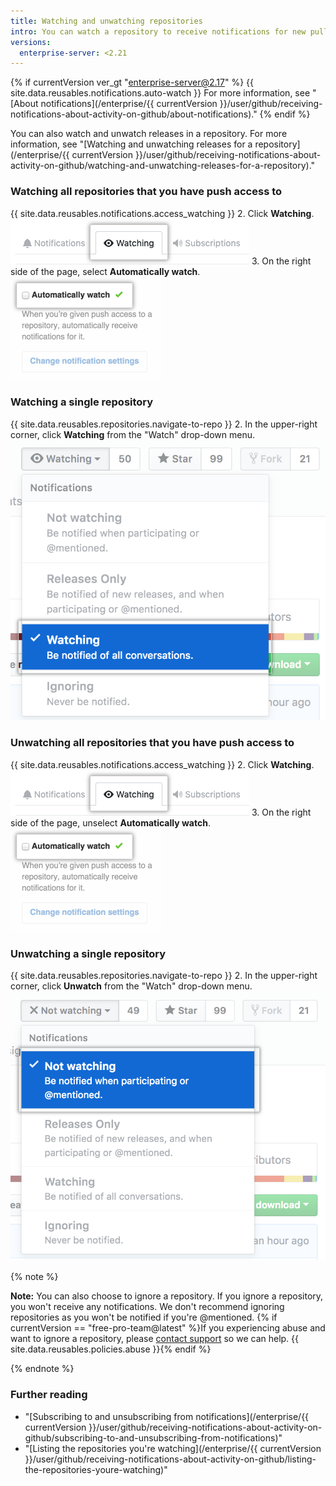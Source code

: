 ```yaml
---
title: Watching and unwatching repositories
intro: You can watch a repository to receive notifications for new pull requests and issues that are created. You can also unwatch a repository if you no longer want to receive notifications for that specific repository.
versions:
  enterprise-server: <2.21
---
```


{% if currentVersion ver_gt "enterprise-server@2.17" %}
{{ site.data.reusables.notifications.auto-watch }} For more information, see "[About notifications](/enterprise/{{ currentVersion }}/user/github/receiving-notifications-about-activity-on-github/about-notifications)."
{% endif %}

You can also watch and unwatch releases in a repository. For more information, see "[Watching and unwatching releases for a repository](/enterprise/{{ currentVersion }}/user/github/receiving-notifications-about-activity-on-github/watching-and-unwatching-releases-for-a-repository)."

### Watching all repositories that you have push access to

{{ site.data.reusables.notifications.access_watching }}
2. Click **Watching**.
![Listing of watched repositories](/assets/images/help/notifications/notifications-watching-tab.png)
3. On the right side of the page, select **Automatically watch**.
 ![A checkbox for configuring watching repositories automatically](/assets/images/help/notifications/ent-automatically-watch-repos.png)

### Watching a single repository

{{ site.data.reusables.repositories.navigate-to-repo }}
2. In the upper-right corner, click **Watching** from the "Watch" drop-down menu.
   ![Watch options in a drop-down menu for a repository](/assets/images/help/notifications/watch-repository.png)

### Unwatching all repositories that you have push access to

{{ site.data.reusables.notifications.access_watching }}
2. Click **Watching**.
![Listing of watched repositories](/assets/images/help/notifications/notifications-watching-tab.png)
3. On the right side of the page, unselect **Automatically watch**.
 ![A checkbox for configuring watching repositories automatically](/assets/images/help/notifications/ent-automatically-watch-repos.png)

### Unwatching a single repository

{{ site.data.reusables.repositories.navigate-to-repo }}
2. In the upper-right corner, click **Unwatch** from the "Watch" drop-down menu.
   ![Watch options in a drop-down menu for a repository](/assets/images/help/notifications/unwatch-repository.png)

{% note %}

**Note:** You can also choose to ignore a repository. If you ignore a repository, you won't receive any notifications. We don't recommend ignoring repositories as you won't be notified if you're @mentioned. {% if currentVersion == "free-pro-team@latest" %}If you experiencing abuse and want to ignore a repository, please [contact support](/contact) so we can help. {{ site.data.reusables.policies.abuse }}{% endif %}

{% endnote %}

### Further reading

- "[Subscribing to and unsubscribing from notifications](/enterprise/{{ currentVersion }}/user/github/receiving-notifications-about-activity-on-github/subscribing-to-and-unsubscribing-from-notifications)"
- "[Listing the repositories you're watching](/enterprise/{{ currentVersion }}/user/github/receiving-notifications-about-activity-on-github/listing-the-repositories-youre-watching)"
